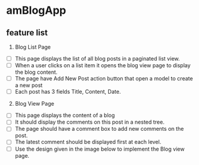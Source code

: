 # amBlogApp

## feature list

1. Blog List Page
- [ ] This page displays the list of all blog posts in a paginated list view.
- [ ] When a user clicks on a list item it opens the blog view page to display the blog
content.
- [ ] The page have Add New Post action button that open a model to create a new
post
- [ ] Each post has 3 fields Title, Content, Date.
2. Blog View Page
- [ ] This page displays the content of a blog
- [ ] It should display the comments on this post in a nested tree.
- [ ] The page should have a comment box to add new comments on the post.
- [ ] The latest comment should be displayed first at each level.
- [ ] Use the design given in the image below to implement the Blog view page.